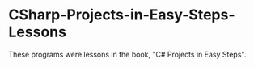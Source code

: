 # CSharp-Projects-in-Easy-Steps-Lessons
These programs were lessons in the book, "C# Projects in Easy Steps".
